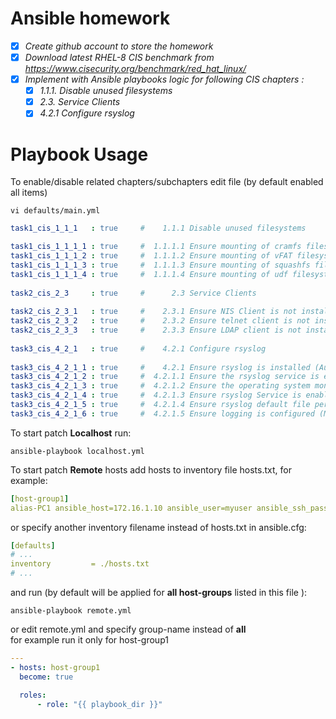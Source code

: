 
# Ansible homework  
- [x] *Create github account to store the homework*  
- [x] *Download latest RHEL-8 CIS benchmark from https://www.cisecurity.org/benchmark/red_hat_linux/*  
- [x] *Implement with Ansible playbooks logic for following CIS chapters :*  
     - [x] *1.1.1. Disable unused filesystems*  
     - [x] *2.3. Service Clients*  
     - [x] *4.2.1 Configure rsyslog*  

# Playbook Usage  
To enable/disable related chapters/subchapters edit file (by default enabled all items)
```
vi defaults/main.yml
```
```yaml
task1_cis_1_1_1   : true     #    1.1.1 Disable unused filesystems 

task1_cis_1_1_1_1 : true     #  1.1.1.1 Ensure mounting of cramfs filesystems is disabled (Automated)
task1_cis_1_1_1_2 : true     #  1.1.1.2 Ensure mounting of vFAT filesystems is limited (Manual)
task1_cis_1_1_1_3 : true     #  1.1.1.3 Ensure mounting of squashfs filesystems is disabled (Automated)
task1_cis_1_1_1_4 : true     #  1.1.1.4 Ensure mounting of udf filesystems is disabled (Automated)
  
task2_cis_2_3     : true     #      2.3 Service Clients
						   
task2_cis_2_3_1   : true     #    2.3.1 Ensure NIS Client is not installed (Automated)
task2_cis_2_3_2   : true     #    2.3.2 Ensure telnet client is not installed (Automated) 
task2_cis_2_3_3   : true     #    2.3.3 Ensure LDAP client is not installed (Automated)
						   
task3_cis_4_2_1   : true     #    4.2.1 Configure rsyslog
						   
task3_cis_4_2_1_1 : true     #    4.2.1 Ensure rsyslog is installed (Automated)
task3_cis_4_2_1_2 : true     #  4.2.1.1 Ensure the rsyslog service is enabled and active (Automated)
task3_cis_4_2_1_3 : true     #  4.2.1.2 Ensure the operating system monitors all remote access methods (Automated)
task3_cis_4_2_1_4 : true     #  4.2.1.3 Ensure rsyslog Service is enabled (Automated)
task3_cis_4_2_1_5 : true     #  4.2.1.4 Ensure rsyslog default file permissions configured (Automated)
task3_cis_4_2_1_6 : true     #  4.2.1.5 Ensure logging is configured (Manual)
```
To start patch **Localhost** run:
```
ansible-playbook localhost.yml
```
To start patch **Remote** hosts add hosts 
to inventory file hosts.txt, for example:
```yml
[host-group1]
alias-PC1 ansible_host=172.16.1.10 ansible_user=myuser ansible_ssh_pass=myuserpwd ansible_sudo_pass=rootpwd
```
or specify another inventory filename instead of hosts.txt in ansible.cfg:  
```yaml
[defaults]
# ...
inventory         = ./hosts.txt
# ...
```
and run (by default will be applied for **all host-groups** listed in this file ):
```
ansible-playbook remote.yml
```
or edit remote.yml and specify group-name instead of **all**  
for example run it only for host-group1
```yaml
---
- hosts: host-group1
  become: true

  roles:
      - role: "{{ playbook_dir }}"
```
